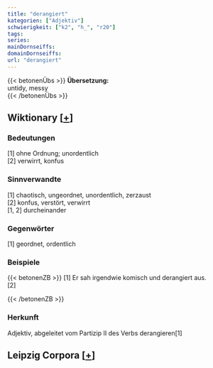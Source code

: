 ```yaml
---
title: "derangiert"
kategorien: ["Adjektiv"]
schwierigkeit: ["k2", "h_", "r20"]
tags:
series:
mainDornseiffs:
domainDornseiffs:
url: "derangiert"
---
```


{{< betonenÜbs >}}
**Übersetzung:**  
untidy, messy  
{{< /betonenÜbs >}}

## Wiktionary [[+](https://de.wiktionary.org/wiki/derangiert)]

### Bedeutungen
[1] ohne Ordnung; unordentlich  
[2] verwirrt, konfus  

### Sinnverwandte
[1] chaotisch, ungeordnet, unordentlich, zerzaust  
[2] konfus, verstört, verwirrt  
[1, 2] durcheinander  

### Gegenwörter
[1] geordnet, ordentlich  

### Beispiele
{{< betonenZB >}}
[1] Er sah irgendwie komisch und derangiert aus.  
[2]  

{{< /betonenZB >}}
### Herkunft
Adjektiv, abgeleitet vom Partizip II des Verbs derangieren[1]  


## Leipzig Corpora [[+](https://corpora.uni-leipzig.de/en/res?word=derangiert&corpusId=deu_newscrawl-public_2018)]

